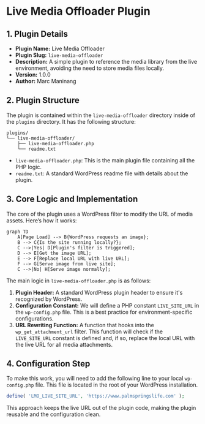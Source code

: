 # Live Media Offloader Plugin

## 1. Plugin Details

*   **Plugin Name:** Live Media Offloader
*   **Plugin Slug:** `live-media-offloader`
*   **Description:** A simple plugin to reference the media library from the live environment, avoiding the need to store media files locally.
*   **Version:** 1.0.0
*   **Author:** Marc Maninang

## 2. Plugin Structure

The plugin is contained within the `live-media-offloader` directory inside of the `plugins` directory. It has the following structure:

```
plugins/
└── live-media-offloader/
    ├── live-media-offloader.php
    └── readme.txt
```

*   `live-media-offloader.php`: This is the main plugin file containing all the PHP logic.
*   `readme.txt`: A standard WordPress readme file with details about the plugin.

## 3. Core Logic and Implementation

The core of the plugin uses a WordPress filter to modify the URL of media assets. Here’s how it works:

```mermaid
graph TD
    A[Page Load] --> B{WordPress requests an image};
    B --> C{Is the site running locally?};
    C -->|Yes| D[Plugin's filter is triggered];
    D --> E[Get the image URL];
    E --> F[Replace local URL with live URL];
    F --> G[Serve image from live site];
    C -->|No| H[Serve image normally];
```

The main logic in `live-media-offloader.php` is as follows:

1.  **Plugin Header:** A standard WordPress plugin header to ensure it's recognized by WordPress.
2.  **Configuration Constant:** We will define a PHP constant `LIVE_SITE_URL` in the `wp-config.php` file. This is a best practice for environment-specific configurations.
3.  **URL Rewriting Function:** A function that hooks into the `wp_get_attachment_url` filter. This function will check if the `LIVE_SITE_URL` constant is defined and, if so, replace the local URL with the live URL for all media attachments.

## 4. Configuration Step

To make this work, you will need to add the following line to your local `wp-config.php` file. This file is located in the root of your WordPress installation.

```php
define( 'LMO_LIVE_SITE_URL', 'https://www.palmspringslife.com' );
```

This approach keeps the live URL out of the plugin code, making the plugin reusable and the configuration clean.
